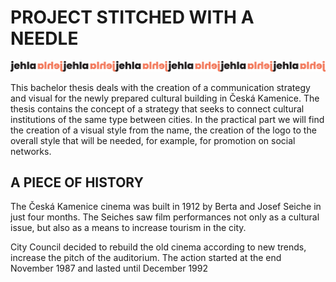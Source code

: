 # PROJECT STITCHED WITH A NEEDLE
![Header design](img/DD.png)

This bachelor thesis deals with the creation of a communication strategy and visual for the newly prepared cultural building in Česká Kamenice. The thesis contains the concept of a strategy that seeks to connect cultural institutions of the same type between cities. In the practical part we will find the creation of a visual style from the name, the creation of the logo to the overall style that will be needed, for example, for promotion on social networks.

## A PIECE OF HISTORY

The Česká Kamenice cinema was built in 1912 by Berta and Josef Seiche in just four months.
The Seiches saw film performances not only as a cultural issue, but also as a means to increase
tourism in the city.

City Council
decided to rebuild the old cinema according to new trends, increase the pitch of the auditorium. The action started at the end
November 1987 and lasted until December 1992


